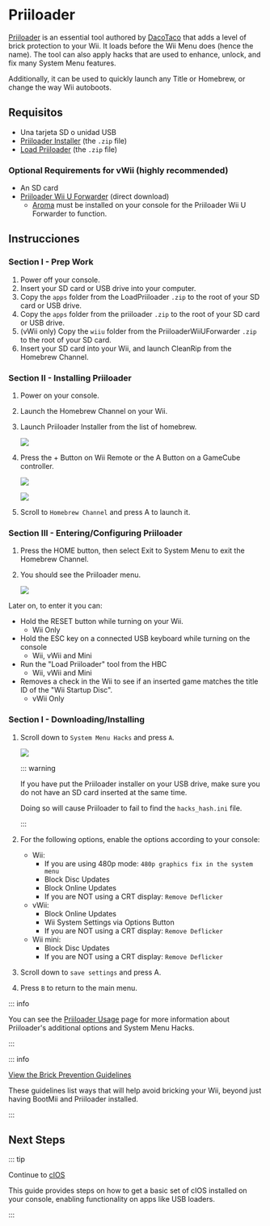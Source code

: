 # Priiloader

[Priiloader](https://github.com/DacoTaco/priiloader) is an essential tool authored by [DacoTaco](https://github.com/DacoTaco) that adds a level of brick protection to your Wii. It loads before the Wii Menu does (hence the name). The tool can also apply hacks that are used to enhance, unlock, and fix many System Menu features.

Additionally, it can be used to quickly launch any Title or Homebrew, or change the way Wii autoboots.

## Requisitos

- Una tarjeta SD o unidad USB
- [Priiloader Installer](https://oscwii.org/library/app/priiloader) (the `.zip` file)
- [Load Priiloader](https://oscwii.org/library/app/loadpriiloader) (the `.zip` file)

### Optional Requirements for vWii (highly recommended)

- An SD card
- [Priiloader Wii U Forwarder](https://github.com/DacoTaco/priiloader/releases/download/0.10.0/PriiloaderWiiUForwarder.zip) (direct download)
    - [Aroma](https://wiiu.hacks.guide/aroma/getting-started) must be installed on your console for the Priiloader Wii U Forwarder to function.

## Instrucciones

### Section I - Prep Work

1. Power off your console.
2. Insert your SD card or USB drive into your computer.
3. Copy the `apps` folder from the LoadPriiloader `.zip` to the root of your SD card or USB drive.
4. Copy the `apps` folder from the priiloader `.zip` to the root of your SD card or USB drive.
5. (vWii only) Copy the `wiiu` folder from the PriiloaderWiiUForwarder `.zip` to the root of your SD card.
6. Insert your SD card into your Wii, and launch CleanRip from the Homebrew Channel.

### Section II - Installing Priiloader

1. Power on your console.

2. Launch the Homebrew Channel on your Wii.

3. Launch Priiloader Installer from the list of homebrew.

    ![](/images/hbc/priiloader-and-loadpriiloader.png)

4. Press the + Button on Wii Remote or the A Button on a GameCube controller.

    ![](/images/priiloader/installer.png)

    ![](/images/priiloader/installing.png)

5. Scroll to <code>Homebrew Channel</code> and press A to launch it.

### Section III - Entering/Configuring Priiloader

1. Press the HOME button, then select Exit to System Menu to exit the Homebrew Channel.
2. You should see the Priiloader menu.

    ![](/images/priiloader/menu.png)

Later on, to enter it you can:

- Hold the RESET button while turning on your Wii.
    - Wii Only
- Hold the ESC key on a connected USB keyboard while turning on the console
    - Wii, vWii and Mini
- Run the "Load Priiloader" tool from the HBC
    - Wii, vWii and Mini
- Removes a check in the Wii to see if an inserted game matches the title ID of the "Wii Startup Disc".
    - vWii Only

### Section I - Downloading/Installing

1. Scroll down to `System Menu Hacks` and press `A`.

    ![](/images/priiloader/menu_hacks.png)

    ::: warning

    If you have put the Priiloader installer on your USB drive, make sure you do not have an SD card inserted at the same time.

    Doing so will cause Priiloader to fail to find the `hacks_hash.ini` file.

    :::

2. For the following options, enable the options according to your console:
    - Wii:
        - If you are using 480p mode: `480p graphics fix in the system menu`
        - Block Disc Updates
        - Block Online Updates
        - If you are NOT using a CRT display: `Remove Deflicker`
    - vWii:
        - Block Online Updates
        - Wii System Settings via Options Button
        - If you are NOT using a CRT display: `Remove Deflicker`
    - Wii mini:
        - Block Disc Updates
        - If you are NOT using a CRT display: `Remove Deflicker`

3. Scroll down to `save settings` and press A.

4. Press `B` to return to the main menu.

::: info

You can see the [Priiloader Usage](priiloader-usage) page for more information about Priiloader's additional options and System Menu Hacks.

:::

::: info

[View the Brick Prevention Guidelines](bricks#brick-prevention)

These guidelines list ways that will help avoid bricking your Wii, beyond just having BootMii and Priiloader installed.

:::

## Next Steps

::: tip

Continue to [cIOS](cios)

This guide provides steps on how to get a basic set of cIOS installed on your console, enabling functionality on apps like USB loaders.

:::
